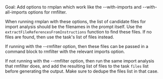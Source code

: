 Goal: Add options to rmplan which work like the --with-imports and --with-all-imports options for rmfilter.

When running rmplan with these options, the list of candidate files for import analysis should be the filenames in the prompt itself.
Use the `extractFileReferencesFromInstructions` function to find these files. If no files are found, then use the task's
list of files instead.

If running with the --rmfilter option, then these files can be passed in a command block to rmfilter with the relevant
imports option.

If not running with the --rmfilter option, then run the same import analysis that rmfilter does, and add the resulting
list of files to the task `files` list before generating the output. Make sure to dedupe the files list in that case.



